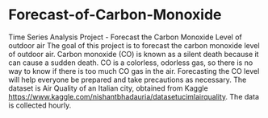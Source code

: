 # Forecast-of-Carbon-Monoxide
Time Series Analysis Project - Forecast the Carbon Monoxide Level of outdoor air
The goal of this project is to forecast the carbon monoxide level of outdoor air. Carbon monoxide (CO) is known as a silent death because it can cause a sudden death. CO is a colorless, odorless gas, so there is no way to know if there is too much CO gas in the air. Forecasting the CO level will help everyone be prepared and take precautions as necessary. 
The dataset is Air Quality of an Italian city, obtained from Kaggle https://www.kaggle.com/nishantbhadauria/datasetucimlairquality. The data is collected hourly. 
